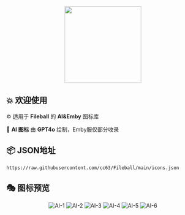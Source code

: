 <div align="center">
 <img src="https://raw.githubusercontent.com/cc63/Fileball/main/Fileball.png" width="200">
</div>

## 💥 欢迎使用

⚙️ 适用于 **Fileball** 的 **AI&Emby** 图标库

📝 **AI 图标** 由 **GPT4o** 绘制，Emby服仅部分收录


## 📦 **JSON地址**

```
https://raw.githubusercontent.com/cc63/Fileball/main/icons.json
```

## 🎭 图标预览
<div align="center">

![AI-1](https://raw.githubusercontent.com/cc63/Fileball/main/icons/AI-Traffic-Tank.png)
![AI-2](https://raw.githubusercontent.com/cc63/Fileball/main/icons/AI-Traffic-Car.png)
![AI-3](https://raw.githubusercontent.com/cc63/Fileball/main/icons/AI-Fruit-Pear.png)
![AI-4](https://raw.githubusercontent.com/cc63/Fileball/main/icons/AI-Fruit-Orange.png)
![AI-5](https://raw.githubusercontent.com/cc63/Fileball/main/icons/AI-Animal-Panda.png)
![AI-6](https://raw.githubusercontent.com/cc63/Fileball/main/icons/AI-Animal-Magpie.png)



</div>
